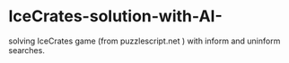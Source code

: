 # IceCrates-solution-with-AI-
solving IceCrates  game (from puzzlescript.net ) with inform and uninform searches. 
